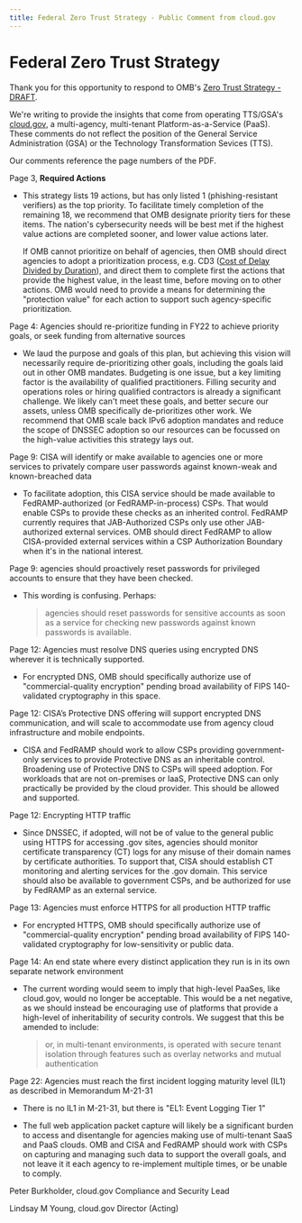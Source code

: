 ```yaml
---
title: Federal Zero Trust Strategy - Public Comment from cloud.gov
---
```


# Federal Zero Trust Strategy


Thank you for this opportunity to respond to OMB's [Zero Trust Strategy - DRAFT](https://zerotrust.cyber.gov/downloads/Office%20of%20Management%20and%20Budget%20-%20Federal%20Zero%20Trust%20Strategy%20-%20DRAFT%20For%20Public%20Comment%20-%202021-09-07.pdf).

We're writing to provide the insights that come from operating TTS/GSA's [cloud.gov](https://cloud.gov), a multi-agency, multi-tenant Platform-as-a-Service (PaaS). These comments do not reflect the position of the General Service Administration (GSA) or the Technology Transformation Sevices (TTS).


Our comments reference the page numbers of the PDF.


Page 3, **Required Actions**

* This strategy lists 19 actions, but has only listed 1 (phishing-resistant verifiers) as the top priority. To facilitate timely completion of the remaining 18, we recommend that OMB designate priority tiers for these items. The nation's cybersecurity needs will be best met if the highest value actions are completed sooner, and lower value actions later.  

  If OMB cannot prioritize on behalf of agencies, then OMB should direct agencies to adopt a prioritization process, e.g. CD3 ([Cost of Delay Divided by Duration](https://blackswanfarming.com/cost-of-delay-divided-by-duration/)), and direct them to complete first the actions that provide the highest value, in the least time, before moving on to other actions. OMB would need to provide a means for determining the "protection value" for each action to support such agency-specific prioritization.

Page 4: Agencies should re-prioritize funding in FY22 to achieve priority goals, or seek funding from alternative sources

* We laud the purpose and goals of this plan, but achieving this vision will necessarily require de-prioritizing other goals, including the goals laid out in other OMB mandates. Budgeting is one issue, but a key limiting factor is the availability of qualified practitioners. Filling security and operations roles or hiring qualified contractors is already a significant challenge.  We likely can't meet these goals, and better secure our assets, unless OMB specifically de-prioritizes other work.  We recommend that OMB scale back IPv6 adoption mandates and reduce the scope of DNSSEC adoption so our resources can be focussed on the high-value activities this strategy lays out.

Page 9: CISA will identify or make available to agencies one or more services to privately compare user passwords against known-weak and known-breached data

* To facilitate adoption, this CISA service should be made available to FedRAMP-authorized (or FedRAMP-in-process) CSPs. That would enable CSPs to provide these checks as an inherited control.  FedRAMP currently requires that JAB-Authorized CSPs only use other JAB-authorized external services. OMB should direct FedRAMP to allow CISA-provided external services within a CSP Authorization Boundary when it's in the national interest.

Page 9: agencies should proactively reset passwords for privileged accounts to ensure that they have been checked.

* This wording is confusing. Perhaps:
  > agencies should reset passwords for sensitive accounts as soon as a service for checking new passwords against known passwords is available.

Page 12: Agencies must resolve DNS queries using encrypted DNS wherever it is technically supported.

* For encrypted DNS, OMB should specifically authorize use of "commercial-quality encryption" pending broad availability of FIPS 140-validated cryptography in this space.

Page 12: CISA’s Protective DNS offering will support encrypted DNS communication, and will scale to accommodate use from agency cloud infrastructure and mobile endpoints.

* CISA and FedRAMP should work to allow CSPs providing government-only services to provide Protective DNS as an inheritable control. Broadening use of Protective DNS to CSPs will speed adoption.  For workloads that are not on-premises or IaaS, Protective DNS can only practically be provided by the cloud provider. This should be allowed and supported.

Page 12: Encrypting HTTP traffic

* Since DNSSEC, if adopted, will not be of value to the general public using HTTPS for accessing .gov sites, agencies should monitor certificate transparency (CT) logs for any misuse of their domain names by certificate authorities.
To support that, CISA should establish CT monitoring and alerting services for the .gov domain. This service should also be available to government CSPs, and be authorized for use by FedRAMP as an external service. 

Page 13: Agencies must enforce HTTPS for all production HTTP traffic

* For encrypted HTTPS, OMB should specifically authorize use of "commercial-quality encryption" pending broad availability of FIPS 140-validated cryptography for low-sensitivity or public data.

Page 14: An end state where every distinct application they run is in its own separate network environment

* The current wording would seem to imply that high-level PaaSes, like cloud.gov, would no longer be acceptable. This would be a net negative, as we should instead be encouraging use of platforms that provide a high-level of inheritability of security controls.  We suggest that this be amended to include: 
  > or, in multi-tenant environments, is operated with secure tenant isolation through features such as overlay networks and mutual authentication

Page 22: Agencies must reach the first incident logging maturity level (IL1) as described in Memorandum M-21-31

* There is no IL1 in M-21-31, but there is "EL1: Event Logging Tier 1"

* The full web application packet capture will likely be a significant burden to access and disentangle for agencies making use of multi-tenant SaaS and PaaS clouds.  OMB and CISA and FedRAMP should work with CSPs on capturing and managing such data to support the overall goals, and not leave it it each agency to re-implement multiple times, or be unable to comply.



Peter Burkholder, cloud.gov Compliance and Security Lead

Lindsay M Young, cloud.gov Director (Acting)

